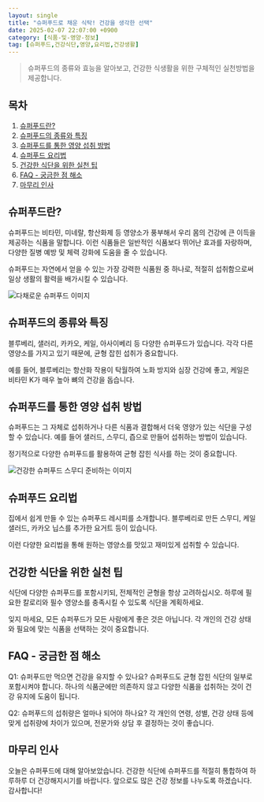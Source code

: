 ```yaml
---
layout: single
title: "슈퍼푸드로 채운 식탁! 건강을 생각한 선택"
date: 2025-02-07 22:07:00 +0900
category: [식품-및-영양-정보]
tag: [슈퍼푸드,건강식단,영양,요리법,건강생활]
---
```

  
> 슈퍼푸드의 종류와 효능을 알아보고, 건강한 식생활을 위한 구체적인 실천방법을 제공합니다.

## 목차
1. [슈퍼푸드란?](#슈퍼푸드란)
2. [슈퍼푸드의 종류와 특징](#슈퍼푸드의-종류와-특징)
3. [슈퍼푸드를 통한 영양 섭취 방법](#슈퍼푸드를-통한-영양-섭취-방법)
4. [슈퍼푸드 요리법](#슈퍼푸드-요리법)
5. [건강한 식단을 위한 실천 팁](#건강한-식단을-위한-실천-팁)
6. [FAQ - 궁금한 점 해소](#faq---궁금한-점-해소)
7. [마무리 인사](#마무리-인사)

## 슈퍼푸드란?

슈퍼푸드는 비타민, 미네랄, 항산화제 등 영양소가 풍부해서 우리 몸의 건강에 큰 이득을 제공하는 식품을 말합니다. 이런 식품들은 일반적인 식품보다 뛰어난 효과를 자랑하며, 다양한 질병 예방 및 체력 강화에 도움을 줄 수 있습니다.


슈퍼푸드는 자연에서 얻을 수 있는 가장 강력한 식품원 중 하나로, 적절히 섭취함으로써 일상 생활의 활력을 배가시킬 수 있습니다.


![다채로운 슈퍼푸드 이미지](undefined)



## 슈퍼푸드의 종류와 특징

블루베리, 샐러리, 카카오, 케일, 아사이베리 등 다양한 슈퍼푸드가 있습니다. 각각 다른 영양소를 가지고 있기 때문에, 균형 잡힌 섭취가 중요합니다.


예를 들어, 블루베리는 항산화 작용이 탁월하여 노화 방지와 심장 건강에 좋고, 케일은 비타민 K가 매우 높아 뼈의 건강을 돕습니다.



## 슈퍼푸드를 통한 영양 섭취 방법

슈퍼푸드는 그 자체로 섭취하거나 다른 식품과 결합해서 더욱 영양가 있는 식단을 구성할 수 있습니다. 예를 들어 샐러드, 스무디, 즙으로 만들어 섭취하는 방법이 있습니다.


정기적으로 다양한 슈퍼푸드를 활용하여 균형 잡힌 식사를 하는 것이 중요합니다.


![건강한 슈퍼푸드 스무디 준비하는 이미지](undefined)



## 슈퍼푸드 요리법

집에서 쉽게 만들 수 있는 슈퍼푸드 레시피를 소개합니다. 블루베리로 만든 스무디, 케일 샐러드, 카카오 닙스를 추가한 요거트 등이 있습니다.


이런 다양한 요리법을 통해 원하는 영양소를 맛있고 재미있게 섭취할 수 있습니다.



## 건강한 식단을 위한 실천 팁

식단에 다양한 슈퍼푸드를 포함시키되, 전체적인 균형을 항상 고려하십시오. 하루에 필요한 칼로리와 필수 영양소를 충족시킬 수 있도록 식단을 계획하세요.


잊지 마세요, 모든 슈퍼푸드가 모든 사람에게 좋은 것은 아닙니다. 각 개인의 건강 상태와 필요에 맞는 식품을 선택하는 것이 중요합니다.



## FAQ - 궁금한 점 해소

Q1: 슈퍼푸드만 먹으면 건강을 유지할 수 있나요? 슈퍼푸드도 균형 잡힌 식단의 일부로 포함시켜야 합니다. 하나의 식품군에만 의존하지 않고 다양한 식품을 섭취하는 것이 건강 유지에 도움이 됩니다.


Q2: 슈퍼푸드의 섭취량은 얼마나 되어야 하나요? 각 개인의 연령, 성별, 건강 상태 등에 맞게 섭취량에 차이가 있으며, 전문가와 상담 후 결정하는 것이 좋습니다.



## 마무리 인사

오늘은 슈퍼푸드에 대해 알아보았습니다. 건강한 식단에 슈퍼푸드를 적절히 통합하여 하루하루 더 건강해지시기를 바랍니다. 앞으로도 많은 건강 정보를 나누도록 하겠습니다. 감사합니다!

